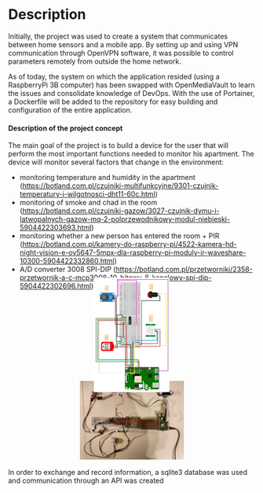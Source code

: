 # Description

Initially, the project was used to create a system that communicates between home sensors and a mobile app. By setting up and using VPN communication through OpenVPN software, it was possible to control parameters remotely from outside the home network.

As of today, the system on which the application resided (using a RaspberryPi 3B computer) has been swapped with OpenMediaVault to learn the issues and consolidate knowledge of DevOps. With the use of Portainer, a Dockerfile will be added to the repository for easy building and configuration of the entire application.


#### Description of the project concept

The main goal of the project is to build a device for the user that will perform the most important functions needed to monitor his apartment. The device will monitor several factors that change in the environment:

- monitoring temperature and humidity in the apartment (https://botland.com.pl/czujniki-multifunkcyjne/9301-czujnik-temperatury-i-wilgotnosci-dht11-60c.html)
- monitoring of smoke and chad in the room (https://botland.com.pl/czujniki-gazow/3027-czujnik-dymu-i-latwopalnych-gazow-mq-2-polprzewodnikowy-modul-niebieski-5904422303693.html)
- monitoring whether a new person has entered the room + PIR (https://botland.com.pl/kamery-do-raspberry-pi/4522-kamera-hd-night-vision-e-ov5647-5mpx-dla-raspberry-pi-moduly-ir-waveshare-10300-5904422332860.html)
- A/D converter 3008 SPI-DIP (https://botland.com.pl/przetworniki/2358-przetwornik-a-c-mcp3008-10-bitowy-8-kanalowy-spi-dip-5904422302696.html)

<figure>
    <center><img src=".\Images\schematic.png" alt="Trulli" style="transform:rotate(-90deg); width:55%"></center>
    <figcaption align = "center"><b></b></figcaption>
</figure>

<figure>
    <center><img src=".\Images\build.png" alt="Trulli" style="width:50%"></center>
<figcaption align = "center"><b</b></figcaption>
</figure>

In order to exchange and record information, a sqlite3 database was used and communication through an API was created  










